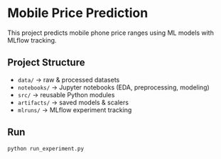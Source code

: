 # Mobile Price Prediction

This project predicts mobile phone price ranges using ML models with MLflow tracking.

## Project Structure
- `data/` → raw & processed datasets
- `notebooks/` → Jupyter notebooks (EDA, preprocessing, modeling)
- `src/` → reusable Python modules
- `artifacts/` → saved models & scalers
- `mlruns/` → MLflow experiment tracking

## Run
```bash
python run_experiment.py
